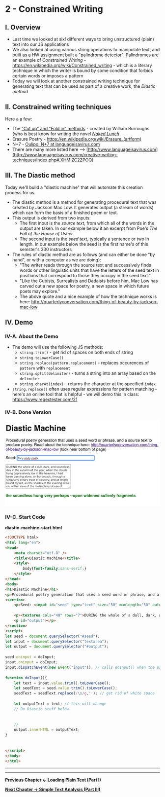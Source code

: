 # 2 - Constrained Writing

## I. Overview

- Last time we looked at six! different ways to bring unstructured (plain) text into our JS applications
- We also looked at using various string operations to manipulate text, and built as a HW assignment built a "palindrome detector". Palindromes are an example of *Constrained Writing* - https://en.wikipedia.org/wiki/Constrained_writing - which is a literary technique in which the writer is bound by some condition that forbids certain words or imposes a pattern
- Today we will look at another constrained writing technique for generating text that can be used as part of a creative work, the *Diastic method*


## II. Constrained writing techniques

Here a a few:
- The ["Cut up" and "Fold in" methods](http://www.writing.upenn.edu/~afilreis/88v/burroughs-cutup.html) - created by William Burroughs (who is best know for writing the novel [*Naked Lunch*](https://groveatlantic.com/book/naked-lunch/)
- Erasure Poetry - https://en.wikipedia.org/wiki/Erasure_(artform)
- N+7 - [Oulipo: N+7 at languageisavirus.com](http://www.languageisavirus.com/creative-writing-techniques/oulipo.php#.XHMH_S2ZPOR)
- There are many more listed here --> [http://www.languageisavirus.com](http://www.languageisavirus.com/creative-writing-techniques/index.php#.XHMIZC2ZPOQ)

## III. The Diastic method
Today we'll build a "diastic machine" that will automate this creation process for us.

- The diastic method is a method for generating procedural text that was created by Jackson Mac Low. It generates output (a stream of words) which can form the basis of a finished poem or text.
- This output is derived from two inputs:
  - The first input is the *source text*, from which all of the words in the output are taken. In our example below it an excerpt from Poe's *The Fall of the House of Usher*
  - The second input is the *seed text*, typically a sentence or two in length. In our example below the seed is the first name's of this semster's 330 instructors
- The rules of diastic method are as follows (and can either be done "by hand", or with a computer as we are doing):
  - "The writer reads through the source text and successively finds words or other linguistic units that have the letters of the seed text in positions that correspond to those they occupy in the seed text."
  - "Like the Cubists, Surrealists and Dadaists before him, Mac Low has carved out a new space for poetry, a new space in which future poets may explore." 
  - The above quote and a nice example of how the technique works is here: http://quarterlyconversation.com/thing-of-beauty-by-jackson-mac-low
  

## IV. Demo

### IV-A. About the Demo
- The demo will use the following JS methods:
  - `string.trim()` - get rid of spaces on both ends of string
  - `string.toLowerCase()`
  - `string.replace(pattern,replacement)` - replaces occurences of `pattern` with `replacement`
  - `string.split(delimiter)` - turns a string into an array based on the `delimiter`
  - `string.charAt(index)` - returns the character at the specified `index`
- `string.replace()` often uses regular expressions for pattern matching - here's an online tool that is helpful - we will demo this in class: https://www.regextester.com/21


### IV-B. Done Version

![screenshot](./_images/text-7.png)

### IV-C. Start Code

**diastic-machine-start.html**

```html
<!DOCTYPE html>
<html lang="en">
<head>
	<meta charset="utf-8" />
	<title>Diastic Machine</title>
	<style>
		body{font-family:sans-serif;}
	</style>
</head>
<body>
<h1>Diastic Machine</h1>
<p>Procedural poetry generation that uses a seed word or phrase, and a source text to produce poetry. Read about the technique here: <a href="http://quarterlyconversation.com/thing-of-beauty-by-jackson-mac-low">http://quarterlyconversation.com/thing-of-beauty-by-jackson-mac-low</a> (look near bottom of page)</p>
<section>
	<p>Seed: <input id="seed" type="text" size="50" maxlength="50" autofocus value="tony andy noah" /></p>

	<p><textarea cols="40" rows="7">DURING the whole of a dull, dark, and soundless day in the autumn of the year, when the clouds hung oppressively low in the heavens, I had been passing alone, on horseback, through a singularly dreary tract of country; and at length found myself, as the shades of the evening drew on, within view of the melancholy House of Usher. I know not how it was --but, with the first glimpse of the building, a sense of insufferable gloom pervaded my spirit. I say insufferable; for the feeling was unrelieved by any of that half-pleasurable, because poetic, sentiment, with which the mind usually receives even the sternest natural images of the desolate or terrible. I looked upon the scene before me --upon the mere house, and the simple landscape features of the domain --upon the bleak walls --upon the vacant eye-like windows --upon a few rank sedges --and upon a few white trunks of decayed trees --with an utter depression of soul which I can compare to no earthly sensation more properly than to the after-dream of the reveller upon opium --the bitter lapse into everyday life --the hideous dropping off of the veil. There was an iciness, a sinking, a sickening of the heart --an unredeemed dreariness of thought which no goading of the imagination could torture into aught of the sublime. What was it --I paused to think --what was it that so unnerved me in the contemplation of the House of Usher? It was a mystery all insoluble; nor could I grapple with the shadowy fancies that crowded upon me as I pondered. I was forced to fall back upon the unsatisfactory conclusion, that while, beyond doubt, there are combinations of very simple natural objects which have the power of thus affecting us, still the analysis of this power lies among considerations beyond our depth. It was possible, I reflected, that a mere different arrangement of the particulars of the scene, of the details of the picture, would be sufficient to modify, or perhaps to annihilate its capacity for sorrowful impression; and, acting upon this idea, I reined my horse to the precipitous brink of a black and lurid tarn that lay in unruffled lustre by the dwelling, and gazed down --but with a shudder even more thrilling than before --upon the remodelled and inverted images of the gray sedge, and the ghastly tree-stems, and the vacant and eye-like windows.From that chamber, and from that mansion, I fled aghast. The storm was still abroad in all its wrath as I found myself crossing the old causeway. Suddenly there shot along the path a wild light, and I turned to see whence a gleam so unusual could have issued; for the vast house and its shadows were alone behind me. The radiance was that of the full, setting, and blood-red moon which now shone vividly through that once barely-discernible fissure of which I have before spoken as extending from the roof of the building, in a zig-zag direction, to the base. While I gazed, this fissure rapidly widened --there came a fierce breath of the whirlwind --the entire orb of the satellite burst at once upon my sight --my brain reeled as I saw the mighty walls rushing asunder --there was a long tumultuous shouting sound like the voice of a thousand waters --and the deep and dank tarn at my feet closed sullenly and silently over the fragments of the "HOUSE OF USHER."</textarea></p>
	<p id="output"></p>
</section>
<script>
let seed = document.querySelector("#seed");
let input = document.querySelector("textarea");
let output = document.querySelector("#output");

seed.oninput = doInput; 
input.oninput = doInput;
input.dispatchEvent(new Event("input")); // calls doInput() when the page first loads

function doInput(){
	let text = input.value.trim().toLowerCase();
	let seedText = seed.value.trim().toLowerCase();
	seedText = seedText.replace(/\s/g,''); // get rid of white space
	
	let outputText = text; // this will change
	// Do Diastic stuff below
	
	
	//
	output.innerHTML = outputText; 
}


</script>
</body>
</html>
```


<hr><hr>

**[Previous Chapter <- Loading Plain Text (Part I)](text-1.md)**

**[Next Chapter -> Simple Text Analysis (Part III)](text-3.md)**
